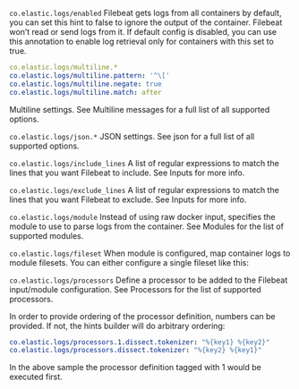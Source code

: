 `co.elastic.logs/enabled`
Filebeat gets logs from all containers by default, you can set this hint to false to ignore the output of the container. Filebeat won’t read or send logs from it. If default config is disabled, you can use this annotation to enable log retrieval only for containers with this set to true.

```yaml
co.elastic.logs/multiline.*
co.elastic.logs/multiline.pattern: '^\['
co.elastic.logs/multiline.negate: true
co.elastic.logs/multiline.match: after
```

Multiline settings. See Multiline messages for a full list of all supported options.

`co.elastic.logs/json.*`
JSON settings. See json for a full list of all supported options.

`co.elastic.logs/include_lines`
A list of regular expressions to match the lines that you want Filebeat to include. See Inputs for more info.

`co.elastic.logs/exclude_lines`
A list of regular expressions to match the lines that you want Filebeat to exclude. See Inputs for more info.

`co.elastic.logs/module`
Instead of using raw docker input, specifies the module to use to parse logs from the container. See Modules for the list of supported modules.

`co.elastic.logs/fileset`
When module is configured, map container logs to module filesets. You can either configure a single fileset like this:

`co.elastic.logs/processors`
Define a processor to be added to the Filebeat input/module configuration. See Processors for the list of supported processors.

In order to provide ordering of the processor definition, numbers can be provided. If not, the hints builder will do arbitrary ordering:

```yaml
co.elastic.logs/processors.1.dissect.tokenizer: "%{key1} %{key2}"
co.elastic.logs/processors.dissect.tokenizer: "%{key2} %{key1}"
````
In the above sample the processor definition tagged with 1 would be executed first.
